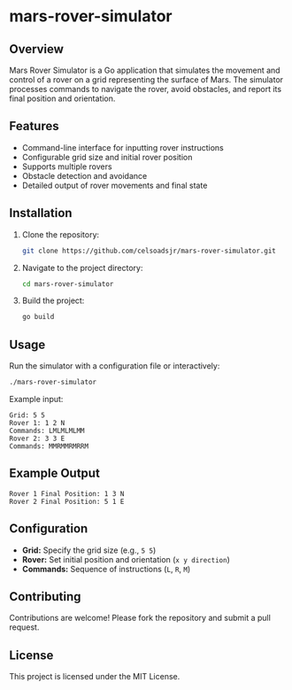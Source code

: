 # mars-rover-simulator
  
## Overview

Mars Rover Simulator is a Go application that simulates the movement and control of a rover on a grid representing the surface of Mars. The simulator processes commands to navigate the rover, avoid obstacles, and report its final position and orientation.

## Features

- Command-line interface for inputting rover instructions
- Configurable grid size and initial rover position
- Supports multiple rovers
- Obstacle detection and avoidance
- Detailed output of rover movements and final state

## Installation

1. Clone the repository:
   ```bash
   git clone https://github.com/celsoadsjr/mars-rover-simulator.git
   ```
2. Navigate to the project directory:
   ```bash
   cd mars-rover-simulator
   ```
3. Build the project:
   ```bash
   go build
   ```

## Usage

Run the simulator with a configuration file or interactively:

```bash
./mars-rover-simulator
```

Example input:
```
Grid: 5 5
Rover 1: 1 2 N
Commands: LMLMLMLMM
Rover 2: 3 3 E
Commands: MMRMMRMRRM
```

## Example Output

```
Rover 1 Final Position: 1 3 N
Rover 2 Final Position: 5 1 E
```

## Configuration

- **Grid:** Specify the grid size (e.g., `5 5`)
- **Rover:** Set initial position and orientation (`x y direction`)
- **Commands:** Sequence of instructions (`L`, `R`, `M`)

## Contributing

Contributions are welcome! Please fork the repository and submit a pull request.

## License

This project is licensed under the MIT License.
